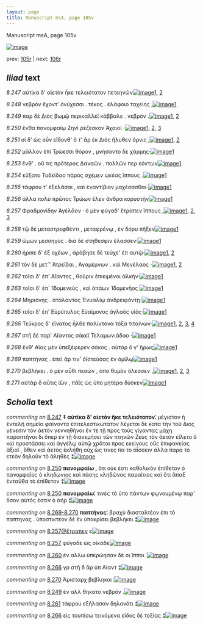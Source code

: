 ```yaml
---
layout: page
title: Manuscript msA, page 105v
---
```


Manuscript msA, page 105v

[![image](http://www.homermultitext.org/iipsrv?OBJ=IIP,1.0&FIF=/project/homer/pyramidal/deepzoom/hmt/vaimg/2017a/VA105VN_0608.tif&WID=100&CVT=JPEG)](http://www.homermultitext.org/ict2/?urn=urn:cite2:hmt:vaimg.2017a:VA105VN_0608)

prev:  [105r](../105r) | next:  [106r](../106r)

## *Iliad* text

*8.247* <a id="8.247"/> αὐτίκα δ' αἰετὸν ἧκε τελειότατον πετεηνῶν[![image](http://www.homermultitext.org/iipsrv?OBJ=IIP,1.0&FIF=/project/homer/pyramidal/deepzoom/hmt/vaimg/2017a/VA105VN_0608.tif&RGN=0.4565,0.2404,0.3954,0.0285&WID=1000&CVT=JPEG)](http://www.homermultitext.org/ict2/?urn=urn:cite2:hmt:vaimg.2017a:VA105VN_0608@0.4565,0.2404,0.3954,0.0285)[1](#msA_8.1), [2](#msA_8.179)

*8.248* <a id="8.248"/> νεβρὸν ἔχοντ' ὀνύχεσσι . τέκος . ἐλάφοιο ταχείης ,[![image](http://www.homermultitext.org/iipsrv?OBJ=IIP,1.0&FIF=/project/homer/pyramidal/deepzoom/hmt/vaimg/2017a/VA105VN_0608.tif&RGN=0.4565,0.2607,0.4014,0.0316&WID=1000&CVT=JPEG)](http://www.homermultitext.org/ict2/?urn=urn:cite2:hmt:vaimg.2017a:VA105VN_0608@0.4565,0.2607,0.4014,0.0316)[1](#msA_8.1)

*8.249* <a id="8.249"/> παρ δὲ Διὸς βωμῷ 					περικαλλέϊ κάββαλε . νεβρὸν .[![image](http://www.homermultitext.org/iipsrv?OBJ=IIP,1.0&FIF=/project/homer/pyramidal/deepzoom/hmt/vaimg/2017a/VA105VN_0608.tif&RGN=0.4474,0.2795,0.4274,0.0316&WID=1000&CVT=JPEG)](http://www.homermultitext.org/ict2/?urn=urn:cite2:hmt:vaimg.2017a:VA105VN_0608@0.4474,0.2795,0.4274,0.0316)[1](#msA_8.1), [2](#msAint_8.188)

*8.250* <a id="8.250"/> ἔνθα πανομφαίῳ Ζηνὶ 					ῥέζεσκον Ἀχαιοί ·[![image](http://www.homermultitext.org/iipsrv?OBJ=IIP,1.0&FIF=/project/homer/pyramidal/deepzoom/hmt/vaimg/2017a/VA105VN_0608.tif&RGN=0.4284,0.299,0.3874,0.0338&WID=1000&CVT=JPEG)](http://www.homermultitext.org/ict2/?urn=urn:cite2:hmt:vaimg.2017a:VA105VN_0608@0.4284,0.299,0.3874,0.0338)[1](#msA_8.181), [2](#msA_8.1), [3](#msA_8.180)

*8.251* <a id="8.251"/> οἱ δ' ὡς οὖν εἴδονθ' ὅ τ' ἂρ ἐκ Διὸς ἤλυθεν όρνις ,[![image](http://www.homermultitext.org/iipsrv?OBJ=IIP,1.0&FIF=/project/homer/pyramidal/deepzoom/hmt/vaimg/2017a/VA105VN_0608.tif&RGN=0.4535,0.3186,0.4144,0.0338&WID=1000&CVT=JPEG)](http://www.homermultitext.org/ict2/?urn=urn:cite2:hmt:vaimg.2017a:VA105VN_0608@0.4535,0.3186,0.4144,0.0338)[1](#msA_8.1), [2](#msAil_8.192)

*8.252* <a id="8.252"/> μᾶλλον ἐπὶ Τρώεσσι 					θόρον , μνήσαντο δε χάρμης·[![image](http://www.homermultitext.org/iipsrv?OBJ=IIP,1.0&FIF=/project/homer/pyramidal/deepzoom/hmt/vaimg/2017a/VA105VN_0608.tif&RGN=0.4575,0.3373,0.4044,0.0338&WID=1000&CVT=JPEG)](http://www.homermultitext.org/ict2/?urn=urn:cite2:hmt:vaimg.2017a:VA105VN_0608@0.4575,0.3373,0.4044,0.0338)[1](#msA_8.1)

*8.253* <a id="8.253"/> ἔνθ' . οὔ τις πρότερος Δαναῶν . πολλῶν περ εόντων[![image](http://www.homermultitext.org/iipsrv?OBJ=IIP,1.0&FIF=/project/homer/pyramidal/deepzoom/hmt/vaimg/2017a/VA105VN_0608.tif&RGN=0.4565,0.3546,0.4114,0.0338&WID=1000&CVT=JPEG)](http://www.homermultitext.org/ict2/?urn=urn:cite2:hmt:vaimg.2017a:VA105VN_0608@0.4565,0.3546,0.4114,0.0338)[1](#msA_8.1)

*8.254* <a id="8.254"/> εὔξατο Τυδείδαο πάρος 					σχέμεν ὠκέας ἵππους .[![image](http://www.homermultitext.org/iipsrv?OBJ=IIP,1.0&FIF=/project/homer/pyramidal/deepzoom/hmt/vaimg/2017a/VA105VN_0608.tif&RGN=0.4525,0.3772,0.4114,0.0338&WID=1000&CVT=JPEG)](http://www.homermultitext.org/ict2/?urn=urn:cite2:hmt:vaimg.2017a:VA105VN_0608@0.4525,0.3772,0.4114,0.0338)[1](#msA_8.1)

*8.255* <a id="8.255"/> τάφρου τ' ἐξελάσαι , καὶ ἐναντίβιον μαχέσασθαι·[![image](http://www.homermultitext.org/iipsrv?OBJ=IIP,1.0&FIF=/project/homer/pyramidal/deepzoom/hmt/vaimg/2017a/VA105VN_0608.tif&RGN=0.4525,0.3952,0.4164,0.0338&WID=1000&CVT=JPEG)](http://www.homermultitext.org/ict2/?urn=urn:cite2:hmt:vaimg.2017a:VA105VN_0608@0.4525,0.3952,0.4164,0.0338)[1](#msA_8.1)

*8.256* <a id="8.256"/> ἀλλα πολὺ πρῶτος Τρώων ἕλεν ἄνδρα κορυστὴν[![image](http://www.homermultitext.org/iipsrv?OBJ=IIP,1.0&FIF=/project/homer/pyramidal/deepzoom/hmt/vaimg/2017a/VA105VN_0608.tif&RGN=0.4605,0.411,0.4064,0.0338&WID=1000&CVT=JPEG)](http://www.homermultitext.org/ict2/?urn=urn:cite2:hmt:vaimg.2017a:VA105VN_0608@0.4605,0.411,0.4064,0.0338)[1](#msA_8.1)

*8.257* <a id="8.257"/> Φραδμονίδην Ἀγέλᾱον · 					ὁ μὲν φύγαδ' ἔτραπεν ἵππους ,[![image](http://www.homermultitext.org/iipsrv?OBJ=IIP,1.0&FIF=/project/homer/pyramidal/deepzoom/hmt/vaimg/2017a/VA105VN_0608.tif&RGN=0.4424,0.4313,0.4354,0.0338&WID=1000&CVT=JPEG)](http://www.homermultitext.org/ict2/?urn=urn:cite2:hmt:vaimg.2017a:VA105VN_0608@0.4424,0.4313,0.4354,0.0338)[1](#msA_8.1), [2](#msAim_8.184), [3](#msAil_8.193)

*8.258* <a id="8.258"/> τῷ δὲ μεταστρεφθέντι , μεταφρένῳ , ἐν δόρυ πῆξεν[![image](http://www.homermultitext.org/iipsrv?OBJ=IIP,1.0&FIF=/project/homer/pyramidal/deepzoom/hmt/vaimg/2017a/VA105VN_0608.tif&RGN=0.4575,0.45,0.4174,0.0338&WID=1000&CVT=JPEG)](http://www.homermultitext.org/ict2/?urn=urn:cite2:hmt:vaimg.2017a:VA105VN_0608@0.4575,0.45,0.4174,0.0338)[1](#msA_8.1)

*8.259* <a id="8.259"/> ὤμων μεσσηγὺς . διὰ δὲ στήθεσφιν ἔλασσεν·[![image](http://www.homermultitext.org/iipsrv?OBJ=IIP,1.0&FIF=/project/homer/pyramidal/deepzoom/hmt/vaimg/2017a/VA105VN_0608.tif&RGN=0.4595,0.4666,0.3684,0.0338&WID=1000&CVT=JPEG)](http://www.homermultitext.org/ict2/?urn=urn:cite2:hmt:vaimg.2017a:VA105VN_0608@0.4595,0.4666,0.3684,0.0338)[1](#msA_8.1)

*8.260* <a id="8.260"/> ήριπε δ' ἐξ οχέων , ἀράβησε δὲ τεύχε' ἐπ αυτῷ·[![image](http://www.homermultitext.org/iipsrv?OBJ=IIP,1.0&FIF=/project/homer/pyramidal/deepzoom/hmt/vaimg/2017a/VA105VN_0608.tif&RGN=0.4635,0.4838,0.4024,0.0406&WID=1000&CVT=JPEG)](http://www.homermultitext.org/ict2/?urn=urn:cite2:hmt:vaimg.2017a:VA105VN_0608@0.4635,0.4838,0.4024,0.0406)[1](#msA_8.1), [2](#msAim_8.185)

*8.261* <a id="8.261"/> τὸν δὲ μετ`' 					 Ἀτρεῖδαι , Ἀγαμέμνων . καὶ Μενέλαος ·[![image](http://www.homermultitext.org/iipsrv?OBJ=IIP,1.0&FIF=/project/homer/pyramidal/deepzoom/hmt/vaimg/2017a/VA105VN_0608.tif&RGN=0.4595,0.5034,0.4204,0.0406&WID=1000&CVT=JPEG)](http://www.homermultitext.org/ict2/?urn=urn:cite2:hmt:vaimg.2017a:VA105VN_0608@0.4595,0.5034,0.4204,0.0406)[1](#msA_8.1), [2](#msAint_8.189)

*8.262* <a id="8.262"/> τοῖσι δ' ἐπ' Αἴαντες , θοῦριν 					ἐπιειμένοι ἀλκήν·[![image](http://www.homermultitext.org/iipsrv?OBJ=IIP,1.0&FIF=/project/homer/pyramidal/deepzoom/hmt/vaimg/2017a/VA105VN_0608.tif&RGN=0.4645,0.5214,0.4114,0.0353&WID=1000&CVT=JPEG)](http://www.homermultitext.org/ict2/?urn=urn:cite2:hmt:vaimg.2017a:VA105VN_0608@0.4645,0.5214,0.4114,0.0353)[1](#msA_8.1)

*8.263* <a id="8.263"/> τοῖσι δ' ἐπ` 					 Ἰ̈δομενεὺς , καὶ ὀπάων 						 Ἰ̈δομενῆος 				[![image](http://www.homermultitext.org/iipsrv?OBJ=IIP,1.0&FIF=/project/homer/pyramidal/deepzoom/hmt/vaimg/2017a/VA105VN_0608.tif&RGN=0.4585,0.5409,0.4164,0.0391&WID=1000&CVT=JPEG)](http://www.homermultitext.org/ict2/?urn=urn:cite2:hmt:vaimg.2017a:VA105VN_0608@0.4585,0.5409,0.4164,0.0391)[1](#msA_8.1)

*8.264* <a id="8.264"/> Μηριόνης . ἀτάλαντος 						 Ἐνυαλίῳ ἀνδρειφόντῃ·[![image](http://www.homermultitext.org/iipsrv?OBJ=IIP,1.0&FIF=/project/homer/pyramidal/deepzoom/hmt/vaimg/2017a/VA105VN_0608.tif&RGN=0.4625,0.559,0.4164,0.0391&WID=1000&CVT=JPEG)](http://www.homermultitext.org/ict2/?urn=urn:cite2:hmt:vaimg.2017a:VA105VN_0608@0.4625,0.559,0.4164,0.0391)[1](#msA_8.1)

*8.265* <a id="8.265"/> τοῖσι δ' ἐπ' Εὐρύπυλος 					 Εὐαίμονος ἀγλαὸς υἱός·[![image](http://www.homermultitext.org/iipsrv?OBJ=IIP,1.0&FIF=/project/homer/pyramidal/deepzoom/hmt/vaimg/2017a/VA105VN_0608.tif&RGN=0.4615,0.5785,0.4214,0.0376&WID=1000&CVT=JPEG)](http://www.homermultitext.org/ict2/?urn=urn:cite2:hmt:vaimg.2017a:VA105VN_0608@0.4615,0.5785,0.4214,0.0376)[1](#msA_8.1)

*8.266* <a id="8.266"/> Τεῦκρος δ' εἴνατος 					ἦλθε παλίντονα τόξα τιταίνων·[![image](http://www.homermultitext.org/iipsrv?OBJ=IIP,1.0&FIF=/project/homer/pyramidal/deepzoom/hmt/vaimg/2017a/VA105VN_0608.tif&RGN=0.4454,0.5958,0.4545,0.0406&WID=1000&CVT=JPEG)](http://www.homermultitext.org/ict2/?urn=urn:cite2:hmt:vaimg.2017a:VA105VN_0608@0.4454,0.5958,0.4545,0.0406)[1](#msA_8.182), [2](#msA_8.1), [3](#msAint_8.190), [4](#msAim_8.186)

*8.267* <a id="8.267"/> στῆ δὲ παρ' Αἴαντος 					σάκεϊ Τελαμωνιάδαο ·[![image](http://www.homermultitext.org/iipsrv?OBJ=IIP,1.0&FIF=/project/homer/pyramidal/deepzoom/hmt/vaimg/2017a/VA105VN_0608.tif&RGN=0.4655,0.6153,0.3944,0.0406&WID=1000&CVT=JPEG)](http://www.homermultitext.org/ict2/?urn=urn:cite2:hmt:vaimg.2017a:VA105VN_0608@0.4655,0.6153,0.3944,0.0406)[1](#msA_8.1)

*8.268* <a id="8.268"/> ἔνθ' Αἴας μὲν 					ὑπεξέφερεν σάκος . αὐτὰρ ὅ γ' ἥρως[![image](http://www.homermultitext.org/iipsrv?OBJ=IIP,1.0&FIF=/project/homer/pyramidal/deepzoom/hmt/vaimg/2017a/VA105VN_0608.tif&RGN=0.4645,0.6371,0.4234,0.0406&WID=1000&CVT=JPEG)](http://www.homermultitext.org/ict2/?urn=urn:cite2:hmt:vaimg.2017a:VA105VN_0608@0.4645,0.6371,0.4234,0.0406)[1](#msA_8.1)

*8.269* <a id="8.269"/> παπτήνας . ἐπεὶ ἄρ τιν' ὀϊστεύσας ἐν ὁμίλῳ[![image](http://www.homermultitext.org/iipsrv?OBJ=IIP,1.0&FIF=/project/homer/pyramidal/deepzoom/hmt/vaimg/2017a/VA105VN_0608.tif&RGN=0.4685,0.6582,0.3904,0.0346&WID=1000&CVT=JPEG)](http://www.homermultitext.org/ict2/?urn=urn:cite2:hmt:vaimg.2017a:VA105VN_0608@0.4685,0.6582,0.3904,0.0346)[1](#msA_8.1)

*8.270* <a id="8.270"/> βεβλήκει . ὁ μὲν αὖθι πεσὼν , ἀπο θυμὸν ὄλεσσεν ,[![image](http://www.homermultitext.org/iipsrv?OBJ=IIP,1.0&FIF=/project/homer/pyramidal/deepzoom/hmt/vaimg/2017a/VA105VN_0608.tif&RGN=0.4655,0.6754,0.4034,0.0398&WID=1000&CVT=JPEG)](http://www.homermultitext.org/ict2/?urn=urn:cite2:hmt:vaimg.2017a:VA105VN_0608@0.4655,0.6754,0.4034,0.0398)[1](#msAim_8.187), [2](#msA_8.1), [3](#msAint_8.191)

*8.271* <a id="8.271"/> αὐτὰρ ὃ αὖτις ἰ̈ὼν , πάϊς ὡς ὑπο μητέρα δύσκεν[![image](http://www.homermultitext.org/iipsrv?OBJ=IIP,1.0&FIF=/project/homer/pyramidal/deepzoom/hmt/vaimg/2017a/VA105VN_0608.tif&RGN=0.4715,0.6912,0.4144,0.0398&WID=1000&CVT=JPEG)](http://www.homermultitext.org/ict2/?urn=urn:cite2:hmt:vaimg.2017a:VA105VN_0608@0.4715,0.6912,0.4144,0.0398)[1](#msA_8.1)

## *Scholia* text

*commenting on* [8.247](#8.247)  <a id="msA_8.179"/> **‡ αὐτίκα δ' αἱετὸν ῆκε τελειότατον⁚** μέγιστον ἠ ἐντελῆ σημεῖα φαίνοντα ἐπιτελεστικώτατον λέγεται δὲ κατα τὴν τοῦ Διὸς γένεσιν τὸν ἀετὸν γεννηθῆναι ἔν τε τῇ προς τοὺς γίγαντας μάχη παραπτῆναι δι ὅπερ ἐν τῇ διανεμήσει τῶν πτηνῶν Ζεὺς τὸν ἀετὸν εἵλετο ὃ καὶ προστάσσει καὶ ἀγγέλῳ αὐτῷ χρᾶται προς εκείνους οὓς ἐπιφανείας ἀξιοῖ , ὅθεν καὶ ἀετὸς ἐκλήθη οὐχ ὡς τινες πα το ἀΐσσειν ἀλλα παρα τὸ ετεὸν δηλοῦν τὸ ἀληθές ⁑[![image](http://www.homermultitext.org/iipsrv?OBJ=IIP,1.0&FIF=/project/homer/pyramidal/deepzoom/hmt/vaimg/2017a/VA105VN_0608.tif&RGN=0.188,0.1311,0.6763,0.0811&WID=1000&CVT=JPEG)](http://www.homermultitext.org/ict2/?urn=urn:cite2:hmt:vaimg.2017a:VA105VN_0608@0.188,0.1311,0.6763,0.0811)

*commenting on* [8.250](#8.250)  <a id="msA_8.180"/> **πανομφαίω ,** ὅτι οὐκ έστι καθολικὸν ἐπίθετον ὁ πανομφαῖος ὁ κληδωνιος καὶ πάσης κληδῶνος παραίτιος καὶ ὅτι ἅπαξ ἐνταῦθα τὸ ἐπίθετον ⁑[![image](http://www.homermultitext.org/iipsrv?OBJ=IIP,1.0&FIF=/project/homer/pyramidal/deepzoom/hmt/vaimg/2017a/VA105VN_0608.tif&RGN=0.1991,0.171,0.6671,0.0504&WID=1000&CVT=JPEG)](http://www.homermultitext.org/ict2/?urn=urn:cite2:hmt:vaimg.2017a:VA105VN_0608@0.1991,0.171,0.6671,0.0504)

*commenting on* [8.250](#8.250)  <a id="msA_8.181"/> **πανομφαίω⁚** τινὲς τὸ ὑπο πάντων φῳνουμένῳ παρ' ὅσον αὐτός ἐστιν ὁ ἀήρ ⁑[![image](http://www.homermultitext.org/iipsrv?OBJ=IIP,1.0&FIF=/project/homer/pyramidal/deepzoom/hmt/vaimg/2017a/VA105VN_0608.tif&RGN=0.1871,0.2047,0.4566,0.038&WID=1000&CVT=JPEG)](http://www.homermultitext.org/ict2/?urn=urn:cite2:hmt:vaimg.2017a:VA105VN_0608@0.1871,0.2047,0.4566,0.038)

*commenting on* [8.269-8.270](#8.269-8.270)  <a id="msA_8.183"/> **παπτήνας⁚** βραχὺ διασταλτέον ἐπι τὸ παπτηνας . ὑποστικτέον δὲ ἐν ὑποκρίσει βεβλήκει ⁑[![image](http://www.homermultitext.org/iipsrv?OBJ=IIP,1.0&FIF=/project/homer/pyramidal/deepzoom/hmt/vaimg/2017a/VA105VN_0608.tif&RGN=0.1977,0.675,0.2037,0.0508&WID=1000&CVT=JPEG)](http://www.homermultitext.org/ict2/?urn=urn:cite2:hmt:vaimg.2017a:VA105VN_0608@0.1977,0.675,0.2037,0.0508)

*commenting on* [8.257@ἔτραπεν](#8.257@ἔτραπεν)  <a id="msAil_8.193.comment"/> ε[![image](http://www.homermultitext.org/iipsrv?OBJ=IIP,1.0&FIF=/project/homer/pyramidal/deepzoom/hmt/vaimg/2017a/VA105VN_0608.tif&RGN=0.786,0.4355,0.0091,0.0075&WID=1000&CVT=JPEG)](http://www.homermultitext.org/ict2/?urn=urn:cite2:hmt:vaimg.2017a:VA105VN_0608@0.786,0.4355,0.0091,0.0075)

*commenting on* [8.257](#8.257)  <a id="msAim_8.184.comment"/> φύγαδε ὡς οίκαδε[![image](http://www.homermultitext.org/iipsrv?OBJ=IIP,1.0&FIF=/project/homer/pyramidal/deepzoom/hmt/vaimg/2017a/VA105VN_0608.tif&RGN=0.3749,0.445,0.07,0.0174&WID=1000&CVT=JPEG)](http://www.homermultitext.org/ict2/?urn=urn:cite2:hmt:vaimg.2017a:VA105VN_0608@0.3749,0.445,0.07,0.0174)

*commenting on* [8.260](#8.260)  <a id="msAim_8.185.comment"/> ἐν αλλω ὑπερώησαν δέ οι ἵπποι ⁚[![image](http://www.homermultitext.org/iipsrv?OBJ=IIP,1.0&FIF=/project/homer/pyramidal/deepzoom/hmt/vaimg/2017a/VA105VN_0608.tif&RGN=0.3971,0.4982,0.0583,0.0219&WID=1000&CVT=JPEG)](http://www.homermultitext.org/ict2/?urn=urn:cite2:hmt:vaimg.2017a:VA105VN_0608@0.3971,0.4982,0.0583,0.0219)

*commenting on* [8.266](#8.266)  <a id="msAim_8.186.comment"/> γρ στῆ δ ἄρ ὑπ Αίαντ ⁑[![image](http://www.homermultitext.org/iipsrv?OBJ=IIP,1.0&FIF=/project/homer/pyramidal/deepzoom/hmt/vaimg/2017a/VA105VN_0608.tif&RGN=0.4091,0.6584,0.0597,0.0292&WID=1000&CVT=JPEG)](http://www.homermultitext.org/ict2/?urn=urn:cite2:hmt:vaimg.2017a:VA105VN_0608@0.4091,0.6584,0.0597,0.0292)

*commenting on* [8.270](#8.270)  <a id="msAim_8.187.comment"/> Ἀρισταρχ βεβληκοι ⁚[![image](http://www.homermultitext.org/iipsrv?OBJ=IIP,1.0&FIF=/project/homer/pyramidal/deepzoom/hmt/vaimg/2017a/VA105VN_0608.tif&RGN=0.4003,0.6926,0.0717,0.0215&WID=1000&CVT=JPEG)](http://www.homermultitext.org/ict2/?urn=urn:cite2:hmt:vaimg.2017a:VA105VN_0608@0.4003,0.6926,0.0717,0.0215)

*commenting on* [8.249](#8.249)  <a id="msAint_8.188.comment"/> ἐν αλλ θηκατο νεβρόν .[![image](http://www.homermultitext.org/iipsrv?OBJ=IIP,1.0&FIF=/project/homer/pyramidal/deepzoom/hmt/vaimg/2017a/VA105VN_0608.tif&RGN=0.8574,0.2761,0.0363,0.0311&WID=1000&CVT=JPEG)](http://www.homermultitext.org/ict2/?urn=urn:cite2:hmt:vaimg.2017a:VA105VN_0608@0.8574,0.2761,0.0363,0.0311)

*commenting on* [8.261](#8.261)  <a id="msAint_8.189.comment"/> τάφρου εξήλασαν δηλονότι ⁑[![image](http://www.homermultitext.org/iipsrv?OBJ=IIP,1.0&FIF=/project/homer/pyramidal/deepzoom/hmt/vaimg/2017a/VA105VN_0608.tif&RGN=0.8651,0.4962,0.0363,0.0341&WID=1000&CVT=JPEG)](http://www.homermultitext.org/ict2/?urn=urn:cite2:hmt:vaimg.2017a:VA105VN_0608@0.8651,0.4962,0.0363,0.0341)

*commenting on* [8.266](#8.266)  <a id="msAint_8.190.comment"/> εἰς τουπίσω τεινόμενα εῖδος δὲ τοξίας ⁑[![image](http://www.homermultitext.org/iipsrv?OBJ=IIP,1.0&FIF=/project/homer/pyramidal/deepzoom/hmt/vaimg/2017a/VA105VN_0608.tif&RGN=0.8749,0.5941,0.0371,0.0487&WID=1000&CVT=JPEG)](http://www.homermultitext.org/ict2/?urn=urn:cite2:hmt:vaimg.2017a:VA105VN_0608@0.8749,0.5941,0.0371,0.0487)